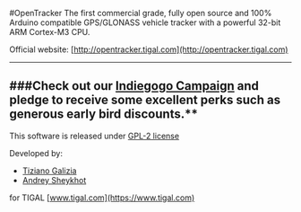 #OpenTracker
The first commercial grade, fully open source and 100% Arduino compatible GPS/GLONASS vehicle tracker with a powerful 32-bit ARM Cortex-M3 CPU.

Official website: [http://opentracker.tigal.com](http://opentracker.tigal.com)

---
###Check out our [Indiegogo Campaign](https://www.indiegogo.com/projects/opentracker-v2-arm-based-gps-glonass-tracker-with-free-tracking-service/x/7923885#home) and pledge to receive some excellent perks such as generous early bird discounts.**
---




This software is released under [GPL-2 license](http://www.gnu.org/licenses/gpl-2.0.html)

Developed by:

* [Tiziano Galizia](t.galizia@tigal.com)
* [Andrey Sheykhot](a.sheykhot@tigal.com)

for TIGAL [www.tigal.com](https://www.tigal.com)



